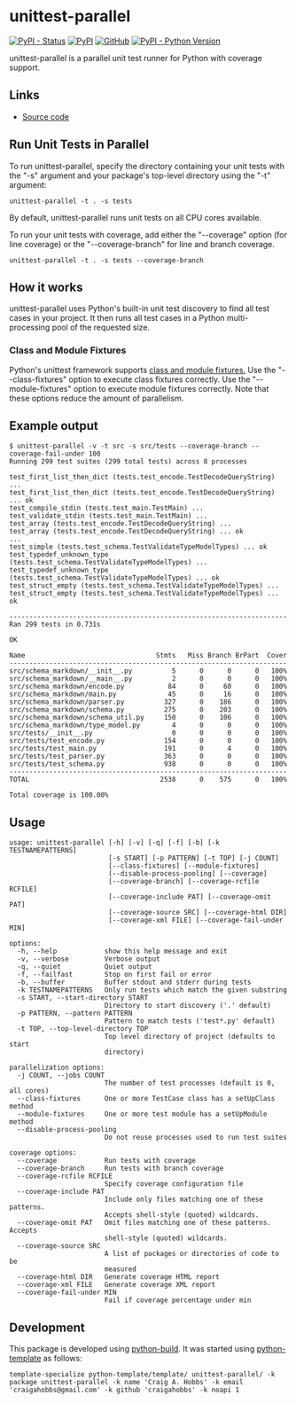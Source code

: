 # unittest-parallel

[![PyPI - Status](https://img.shields.io/pypi/status/unittest-parallel)](https://pypi.org/project/unittest-parallel/)
[![PyPI](https://img.shields.io/pypi/v/unittest-parallel)](https://pypi.org/project/unittest-parallel/)
[![GitHub](https://img.shields.io/github/license/craigahobbs/unittest-parallel)](https://github.com/craigahobbs/unittest-parallel/blob/main/LICENSE)
[![PyPI - Python Version](https://img.shields.io/pypi/pyversions/unittest-parallel)](https://pypi.org/project/unittest-parallel/)

unittest-parallel is a parallel unit test runner for Python with coverage support.


## Links

- [Source code](https://github.com/craigahobbs/unittest-parallel)


## Run Unit Tests in Parallel

To run unittest-parallel, specify the directory containing your unit tests with the "-s" argument
and your package's top-level directory using the "-t" argument:

~~~
unittest-parallel -t . -s tests
~~~

By default, unittest-parallel runs unit tests on all CPU cores available.

To run your unit tests with coverage, add either the "--coverage" option (for line coverage) or the
"--coverage-branch" for line and branch coverage.

~~~
unittest-parallel -t . -s tests --coverage-branch
~~~


## How it works

unittest-parallel uses Python's built-in unit test discovery to find all test cases in your project.
It then runs all test cases in a Python multi-processing pool of the requested size.

### Class and Module Fixtures

Python's unittest framework supports
[class and module fixtures.](https://docs.python.org/3/library/unittest.html#class-and-module-fixtures)
Use the "--class-fixtures" option to execute class fixtures correctly. Use the "--module-fixtures"
option to execute module fixtures correctly. Note that these options reduce the amount of
parallelism.


## Example output

~~~
$ unittest-parallel -v -t src -s src/tests --coverage-branch --coverage-fail-under 100
Running 299 test suites (299 total tests) across 8 processes

test_first_list_then_dict (tests.test_encode.TestDecodeQueryString) ...
test_first_list_then_dict (tests.test_encode.TestDecodeQueryString) ... ok
test_compile_stdin (tests.test_main.TestMain) ...
test_validate_stdin (tests.test_main.TestMain) ...
test_array (tests.test_encode.TestDecodeQueryString) ...
test_array (tests.test_encode.TestDecodeQueryString) ... ok
...
test_simple (tests.test_schema.TestValidateTypeModelTypes) ... ok
test_typedef_unknown_type (tests.test_schema.TestValidateTypeModelTypes) ...
test_typedef_unknown_type (tests.test_schema.TestValidateTypeModelTypes) ... ok
test_struct_empty (tests.test_schema.TestValidateTypeModelTypes) ...
test_struct_empty (tests.test_schema.TestValidateTypeModelTypes) ... ok

----------------------------------------------------------------------
Ran 299 tests in 0.731s

OK

Name                                 Stmts   Miss Branch BrPart  Cover
----------------------------------------------------------------------
src/schema_markdown/__init__.py          5      0      0      0   100%
src/schema_markdown/__main__.py          2      0      0      0   100%
src/schema_markdown/encode.py           84      0     60      0   100%
src/schema_markdown/main.py             45      0     16      0   100%
src/schema_markdown/parser.py          327      0    186      0   100%
src/schema_markdown/schema.py          275      0    203      0   100%
src/schema_markdown/schema_util.py     150      0    106      0   100%
src/schema_markdown/type_model.py        4      0      0      0   100%
src/tests/__init__.py                    0      0      0      0   100%
src/tests/test_encode.py               154      0      0      0   100%
src/tests/test_main.py                 191      0      4      0   100%
src/tests/test_parser.py               363      0      0      0   100%
src/tests/test_schema.py               938      0      0      0   100%
----------------------------------------------------------------------
TOTAL                                 2538      0    575      0   100%

Total coverage is 100.00%
~~~


## Usage

~~~
usage: unittest-parallel [-h] [-v] [-q] [-f] [-b] [-k TESTNAMEPATTERNS]
                         [-s START] [-p PATTERN] [-t TOP] [-j COUNT]
                         [--class-fixtures] [--module-fixtures]
                         [--disable-process-pooling] [--coverage]
                         [--coverage-branch] [--coverage-rcfile RCFILE]
                         [--coverage-include PAT] [--coverage-omit PAT]
                         [--coverage-source SRC] [--coverage-html DIR]
                         [--coverage-xml FILE] [--coverage-fail-under MIN]

options:
  -h, --help            show this help message and exit
  -v, --verbose         Verbose output
  -q, --quiet           Quiet output
  -f, --failfast        Stop on first fail or error
  -b, --buffer          Buffer stdout and stderr during tests
  -k TESTNAMEPATTERNS   Only run tests which match the given substring
  -s START, --start-directory START
                        Directory to start discovery ('.' default)
  -p PATTERN, --pattern PATTERN
                        Pattern to match tests ('test*.py' default)
  -t TOP, --top-level-directory TOP
                        Top level directory of project (defaults to start
                        directory)

parallelization options:
  -j COUNT, --jobs COUNT
                        The number of test processes (default is 0, all cores)
  --class-fixtures      One or more TestCase class has a setUpClass method
  --module-fixtures     One or more test module has a setUpModule method
  --disable-process-pooling
                        Do not reuse processes used to run test suites

coverage options:
  --coverage            Run tests with coverage
  --coverage-branch     Run tests with branch coverage
  --coverage-rcfile RCFILE
                        Specify coverage configuration file
  --coverage-include PAT
                        Include only files matching one of these patterns.
                        Accepts shell-style (quoted) wildcards.
  --coverage-omit PAT   Omit files matching one of these patterns. Accepts
                        shell-style (quoted) wildcards.
  --coverage-source SRC
                        A list of packages or directories of code to be
                        measured
  --coverage-html DIR   Generate coverage HTML report
  --coverage-xml FILE   Generate coverage XML report
  --coverage-fail-under MIN
                        Fail if coverage percentage under min
~~~


## Development

This package is developed using [python-build](https://github.com/craigahobbs/python-build#readme).
It was started using [python-template](https://github.com/craigahobbs/python-template#readme) as follows:

~~~
template-specialize python-template/template/ unittest-parallel/ -k package unittest-parallel -k name 'Craig A. Hobbs' -k email 'craigahobbs@gmail.com' -k github 'craigahobbs' -k noapi 1
~~~
